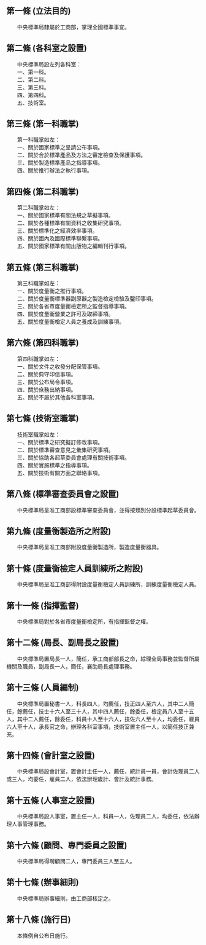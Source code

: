 第一條 (立法目的)
-----------------
　　中央標準局隸屬於工商部，掌理全國標準事宜。  


第二條 (各科室之設置)
---------------------
　　中央標準局設左列各科室：  
　　一、第一科。  
　　二、第二科。  
　　三、第三科。  
　　四、第四科。  
　　五、技術室。  


第三條 (第一科職掌)
-------------------
　　第一科職掌如左：  
　　一、關於國家標準之呈請公布事項。  
　　二、關於合於標準產品及方法之審定檢查及保護事項。  
　　三、關於製造標準產品之指導事項。  
　　四、關於推行辦法之執行事項。  


第四條 (第二科職掌)
-------------------
　　第二科職掌如左：  
　　一、關於國家標準有關法規之草擬事項。  
　　二、關於各種標準有關資料之收集研究事項。  
　　三、關於標準化之經濟效率事項。  
　　四、關於國內及國際標準聯繫事項。  
　　五、關於國家標準有關出版物之編輯刊行事項。  


第五條 (第三科職掌)
-------------------
　　第三科職掌如左：  
　　一、關於度量衡之推行事項。  
　　二、關於度量衡標準器副原器之製造檢定檢驗及鑿印事項。  
　　三、關於各省市度量衡檢定所之監督指導事項。  
　　四、關於度量衡營業之許可及取締事項。  
　　五、關於度量衡檢定人員之養成及訓練事項。  


第六條 (第四科職掌)
-------------------
　　第四科職掌如左：  
　　一、關於文件之收發分配保管事項。  
　　二、關於典守印信事項。  
　　三、關於公布局令事項。  
　　四、關於庶務出納事項。  
　　五、關於不屬於其他各科室事項。  


第七條 (技術室職掌)
-------------------
　　技術室職掌如左：  
　　一、關於標準之研究擬訂修改事項。  
　　二、關於標準審查意見之彙集研究事項。  
　　三、關於協助各起草委員會處理有關技術事項。  
　　四、關於實施標準之指導事項。  
　　五、關於技術有關方面之聯絡事項。  


第八條 (標準審查委員會之設置)
-----------------------------
　　中央標準局呈准工商部設標準審查委員會，並得按類別分設標準起草委員會。  


第九條 (度量衡製造所之附設)
---------------------------
　　中央標準局呈准工商部附設度量衡製造所，製造度量衡器具。  


第十條 (度量衡檢定人員訓練所之附設)
-----------------------------------
　　中央標準局呈准工商部得附設度量衡檢定人員訓練所，訓練度量衡檢定人員。  


第十一條 (指揮監督)
-------------------
　　中央標準局對於各省市度量衡檢定所，有指揮監督之權。  


第十二條 (局長、副局長之設置)
-----------------------------
　　中央標準局置局長一人，簡任，承工商部部長之命，綜理全局事務並監督所屬機關及職員，副局長一人，簡任，襄助局長處理事務。  


第十三條 (人員編制)
-------------------
　　中央標準局置秘書一人，科長四人，均薦任，技正四人至六人，其中二人簡任，餘薦任，技士十六人至三十人，其中四人薦任，餘委任，檢定員八人至十五人，其中二人薦任，餘委任，科員十人至十六人，技佐六人至十人，均委任，雇員六人至十人，承長官之命，辦理各科室事項，技術室置主任一人，以簡任技正兼充。  


第十四條 (會計室之設置)
-----------------------
　　中央標準局設會計室，置會計主任一人，薦任，統計員一員，會計佐理員二人或三人，均委任，雇員二人，依法辦理歲計、會計及統計事務。  


第十五條 (人事室之設置)
-----------------------
　　中央標準局設人事室，置主任一人，科員一人，佐理員二人，均委任，依法辦理人事管理事務。  


第十六條 (顧問、專門委員之設置)
-------------------------------
　　中央標準局得聘顧問二人，專門委員三人至五人。  


第十七條 (辦事細則)
-------------------
　　中央標準局辦事細則，由工商部核定之。  


第十八條 (施行日)
-----------------
　　本條例自公布日施行。